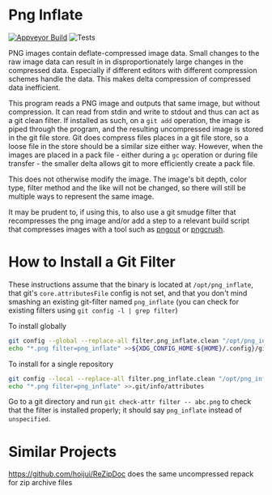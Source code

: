 # Png Inflate
[![Appveyor Build](https://ci.appveyor.com/api/projects/status/ypi8acefrievc54i/branch/master?svg=true)](https://ci.appveyor.com/project/rayrobdod/png-inflate/branch/master)
![Tests](https://github.com/rayrobdod/png-inflate/actions/workflows/build.yml/badge.svg)

PNG images contain deflate-compressed image data. Small changes to the raw image data can result in in
disproportionately large changes in the compressed data. Especially if different editors with different compression
schemes handle the data. This makes delta compression of compressed data inefficient.

This program reads a PNG image and outputs that same image, but without compression. It can read from stdin and write to
stdout and thus can act as a git clean filter. If installed as such, on a `git add` operation, the image is piped
through the program, and the resulting uncompressed image is stored in the git file store. Git does compress files
places in a git file store, so a loose file in the store should be a similar size either way. However, when the images
are placed in a pack file - either during a `gc` operation or during file transfer - the smaller delta allows git to
more efficiently create a pack file.

This does not otherwise modify the image. The image's bit depth, color type, filter method and the like will not be
changed, so there will still be multiple ways to represent the same image.


It may be prudent to, if using this, to also use a git smudge filter that recompresses the png image and/or add a step
to a relevant build script that compresses images with a tool such as [pngout](http://www.advsys.net/ken/utils.htm) or
[pngcrush](https://pmt.sourceforge.io/pngcrush/).

# How to Install a Git Filter

These instructions assume that the binary is located at `/opt/png_inflate`, that git's `core.attributesFile` config is
not set, and that you don't mind smashing an existing git-filter named `png_inflate` (you can check for existing filters
using `git config -l | grep filter`)

To install globally

```bash
git config --global --replace-all filter.png_inflate.clean "/opt/png_inflate --assume-filename %f"
echo "*.png filter=png_inflate" >>${XDG_CONFIG_HOME-${HOME}/.config}/git/attributes
```

To install for a single repository

```bash
git config --local --replace-all filter.png_inflate.clean "/opt/png_inflate --assume-filename %f"
echo "*.png filter=png_inflate" >>.git/info/attributes
```

Go to a git directory and run `git check-attr filter -- abc.png` to check that the filter is installed properly; it
should say `png_inflate` instead of `unspecified`.

# Similar Projects

https://github.com/hoijui/ReZipDoc does the same uncompressed repack for zip archive files
